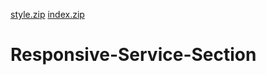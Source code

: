 [style.zip](https://github.com/manvir4/Responsive-Service-Section/files/6372070/style.zip)
[index.zip](https://github.com/manvir4/Responsive-Service-Section/files/6372071/index.zip)
# Responsive-Service-Section

